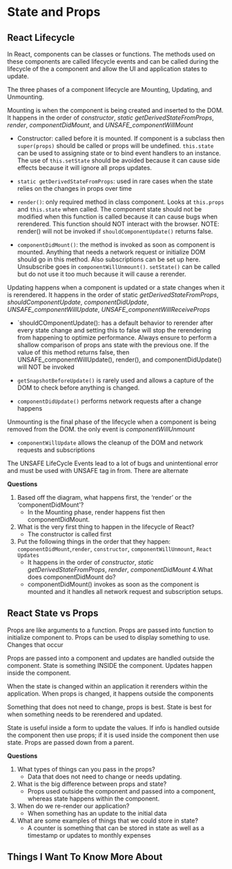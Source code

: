 # State and Props

## React Lifecycle

In React, components can be classes or functions. The methods used on these components are called lifecycle events and can be called during the lifecycle of the a component and allow the UI and application states to update.

The three phases of a component lifecycle are Mounting, Updating, and Unmounting.

Mounting is when the component is being created and inserted to the DOM. It happens in the order of *constructor*, *static getDerivedStateFromProps*, *render*, *componentDidMount*, and *UNSAFE_componentWillMount*

* Constructor: called before it is mounted. If component is a subclass then `super(props)` should be called or props will be undefined. `this.state` can be used to assigning state or to bind event handlers to an instance. The use of `this.setState` should be avoided because it can cause side effects because it will ignore all props updates.

* `static getDerivedStateFromProps`: used in rare cases when the state relies on the changes in props over time

* `render()`: only required method in class component. Looks at `this.props` and `this.state` when called. The component state should not be modified when this function is called because it can cause bugs when rerendered. This function should NOT interact with the browser. NOTE: render() will not be invoked if `shouldComponentUpdate()` returns false.

* `componentDidMount()`: the method is invoked as soon as component is mounted. Anything that needs a network request or initialize DOM should go in this method. Also subscriptions can be set up here. Unsubscribe goes in `componentWillUnmount()`. `setState()` can be called but do not use it too much because it will cause a rerender.

Updating happens when a component is updated or a state changes when it is rerendered. It happens in the order of static *getDerivedStateFromProps*, *shouldComponentUpdate*, *componentDidUpdate*, *UNSAFE_componentWillUpdate*, *UNSAFE_componentWillReceiveProps*

* `shouldCOmponentUpdate(): has a default behavior to rerender after every state change and setting this to false will stop the rerendering from happening to optimize performance. Always ensure to perform a shallow comparison of props ans state with the previous one. If the value of this method returns false, then UNSAFE_componentWillUpdate(), render(), and componentDidUpdate() will NOT be invoked

* `getSnapshotBeforeUpdate()` is rarely used and allows a capture of the DOM to check before anything is changed.

* `componentDidUpdate()` performs network requests after a change happens

Unmounting is the final phase of the lifecycle when a component is being removed from the DOM. the only event is *componentWillUnmount*

* `componentWillUpdate` allows the cleanup of the DOM and network requests and subscriptions

The UNSAFE LifeCycle Events lead to a lot of bugs and unintentional error and must be used with UNSAFE tag in from. There are alternate 

****Questions****

1. Based off the diagram, what happens first, the ‘render’ or the ‘componentDidMount’?
    * In the Mounting phase, render happens fist then componentDidMount.
2. What is the very first thing to happen in the lifecycle of React?
    * The constructor is called first
3. Put the following things in the order that they happen: `componentDidMount`,`render`, `constructor`, `componentWillUnmount`, `React Updates`
    * It happens in the order of *constructor*, *static getDerivedStateFromProps*, *render*, *componentDidMount*
4.What does componentDidMount do?
    * componentDidMount() invokes as soon as the component is mounted and it handles all network request and subscription setups.

## React State vs Props

Props are like arguments to a function. Props are passed into function to initialize component to. Props can be used to display something to use. Changes that occur

Props are passed into a component and updates are handled outside the component. State is something INSIDE the component. Updates happen inside the component.

When the state is changed within an application it rerenders within the application. When props is changed, it happens outside the components

Something that does not need to change, props is best. State is best for when something needs to be rerendered and updated.

State is useful inside a form to update the values. If info is handled outside the component then use props; if it is used inside the component then use state. Props are passed down from a parent.

****Questions****

1. What types of things can you pass in the props?
    * Data that does not need to change or needs updating.
2. What is the big difference between props and state?
    * Props used outside the component and passed into a component, whereas state happens within the component.
3. When do we re-render our application?
    * When something has an update to the initial data
4. What are some examples of things that we could store in state?
    * A counter is something that can be stored in state as well as a timestamp or updates to monthly expenses

## Things I Want To Know More About
